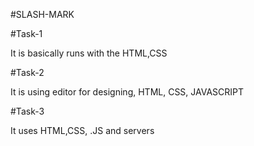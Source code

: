 #SLASH-MARK

#Task-1

It is basically runs with the HTML,CSS


#Task-2

It is using editor for designing, HTML, CSS, JAVASCRIPT


#Task-3

It uses HTML,CSS, .JS and servers 
